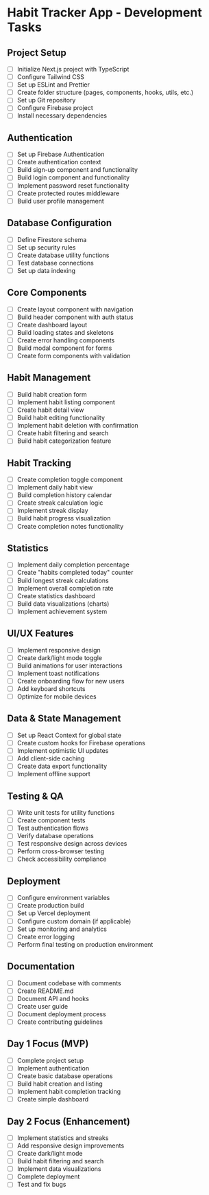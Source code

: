 # Habit Tracker App - Development Tasks

## Project Setup

- [ ] Initialize Next.js project with TypeScript
- [ ] Configure Tailwind CSS
- [ ] Set up ESLint and Prettier
- [ ] Create folder structure (pages, components, hooks, utils, etc.)
- [ ] Set up Git repository
- [ ] Configure Firebase project
- [ ] Install necessary dependencies

## Authentication

- [ ] Set up Firebase Authentication
- [ ] Create authentication context
- [ ] Build sign-up component and functionality
- [ ] Build login component and functionality
- [ ] Implement password reset functionality
- [ ] Create protected routes middleware
- [ ] Build user profile management

## Database Configuration

- [ ] Define Firestore schema
- [ ] Set up security rules
- [ ] Create database utility functions
- [ ] Test database connections
- [ ] Set up data indexing

## Core Components

- [ ] Create layout component with navigation
- [ ] Build header component with auth status
- [ ] Create dashboard layout
- [ ] Build loading states and skeletons
- [ ] Create error handling components
- [ ] Build modal component for forms
- [ ] Create form components with validation

## Habit Management

- [ ] Build habit creation form
- [ ] Implement habit listing component
- [ ] Create habit detail view
- [ ] Build habit editing functionality
- [ ] Implement habit deletion with confirmation
- [ ] Create habit filtering and search
- [ ] Build habit categorization feature

## Habit Tracking

- [ ] Create completion toggle component
- [ ] Implement daily habit view
- [ ] Build completion history calendar
- [ ] Create streak calculation logic
- [ ] Implement streak display
- [ ] Build habit progress visualization
- [ ] Create completion notes functionality

## Statistics

- [ ] Implement daily completion percentage
- [ ] Create "habits completed today" counter
- [ ] Build longest streak calculations
- [ ] Implement overall completion rate
- [ ] Create statistics dashboard
- [ ] Build data visualizations (charts)
- [ ] Implement achievement system

## UI/UX Features

- [ ] Implement responsive design
- [ ] Create dark/light mode toggle
- [ ] Build animations for user interactions
- [ ] Implement toast notifications
- [ ] Create onboarding flow for new users
- [ ] Add keyboard shortcuts
- [ ] Optimize for mobile devices

## Data & State Management

- [ ] Set up React Context for global state
- [ ] Create custom hooks for Firebase operations
- [ ] Implement optimistic UI updates
- [ ] Add client-side caching
- [ ] Create data export functionality
- [ ] Implement offline support

## Testing & QA

- [ ] Write unit tests for utility functions
- [ ] Create component tests
- [ ] Test authentication flows
- [ ] Verify database operations
- [ ] Test responsive design across devices
- [ ] Perform cross-browser testing
- [ ] Check accessibility compliance

## Deployment

- [ ] Configure environment variables
- [ ] Create production build
- [ ] Set up Vercel deployment
- [ ] Configure custom domain (if applicable)
- [ ] Set up monitoring and analytics
- [ ] Create error logging
- [ ] Perform final testing on production environment

## Documentation

- [ ] Document codebase with comments
- [ ] Create README.md
- [ ] Document API and hooks
- [ ] Create user guide
- [ ] Document deployment process
- [ ] Create contributing guidelines

## Day 1 Focus (MVP)

- [ ] Complete project setup
- [ ] Implement authentication
- [ ] Create basic database operations
- [ ] Build habit creation and listing
- [ ] Implement habit completion tracking
- [ ] Create simple dashboard

## Day 2 Focus (Enhancement)

- [ ] Implement statistics and streaks
- [ ] Add responsive design improvements
- [ ] Create dark/light mode
- [ ] Build habit filtering and search
- [ ] Implement data visualizations
- [ ] Complete deployment
- [ ] Test and fix bugs
